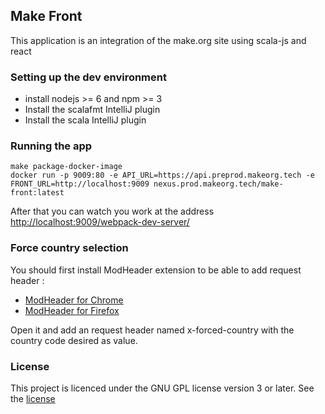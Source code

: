 ## Make Front

This application is an integration of the make.org site using scala-js and react
 
### Setting up the dev environment
 *  install nodejs >= 6 and npm >= 3
 *  Install the scalafmt IntelliJ plugin
 *  Install the scala IntelliJ plugin
  
### Running the app
  
````
make package-docker-image
docker run -p 9009:80 -e API_URL=https://api.preprod.makeorg.tech -e FRONT_URL=http://localhost:9009 nexus.prod.makeorg.tech/make-front:latest

````

After that you can watch you work at the address [http://localhost:9009/webpack-dev-server/](http://localhost:9009/webpack-dev-server/)

### Force country selection

You should first install ModHeader extension to be able to add request header :

 - [ModHeader for Chrome](https://chrome.google.com/webstore/detail/modheader/idgpnmonknjnojddfkpgkljpfnnfcklj)
 - [ModHeader for Firefox](https://addons.mozilla.org/en-US/firefox/addon/modheader-firefox/)

Open it and add an request header named x-forced-country with the country code desired as value.

### License

This project is licenced under the GNU GPL license version 3 or later. See the [license](LICENSE.md)
